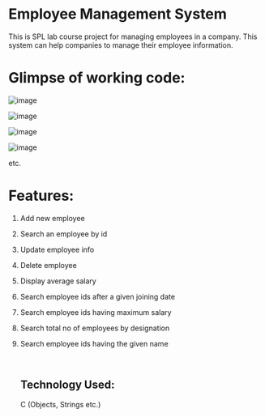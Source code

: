 # Employee Management System
This is SPL lab course project for managing employees in a company. This system can help companies to manage their employee information.

# Glimpse of working code: 

![image](https://user-images.githubusercontent.com/68915904/131687455-4756297c-f620-428d-9bf7-7839ccf81019.png)


![image](https://user-images.githubusercontent.com/68915904/131687476-3d797fe5-b635-45dd-848d-4405f24a83d1.png)

![image](https://user-images.githubusercontent.com/68915904/131687508-9354b1f9-a8ff-4e44-90ac-f21ead2c9317.png)

![image](https://user-images.githubusercontent.com/68915904/131687531-62071c70-44a6-46f0-b7cf-00b65d5c5bf2.png)




etc. 

# Features:

1. Add new employee

2. Search an employee by id

3. Update employee info

4. Delete employee

5. Display average salary

6. Search employee ids after a given joining date

7. Search employee ids having maximum salary

8. Search total no of employees by designation

9. Search employee ids having the given name

   ​	

   ## Technology Used: 

   C (Objects, Strings etc.)
